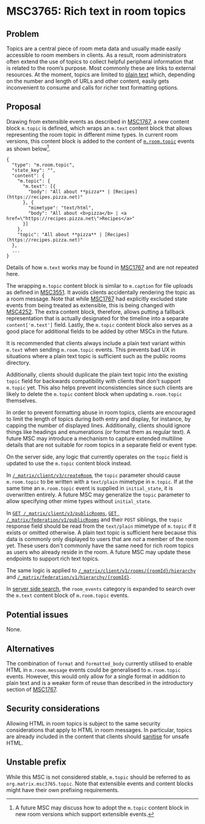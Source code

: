 # MSC3765: Rich text in room topics

## Problem

Topics are a central piece of room meta data and usually made easily
accessible to room members in clients. As a result, room administrators
often extend the use of topics to collect helpful peripheral information
that is related to the room’s purpose. Most commonly these are links to
external resources. At the moment, topics are limited to [plain text]
which, depending on the number and length of URLs and other content,
easily gets inconvenient to consume and calls for richer text formatting
options.

## Proposal

Drawing from extensible events as described in [MSC1767], a new content
block `m.topic` is defined, which wraps an `m.text` content block that
allows representing the room topic in different mime types. In current
room versions, this content block is added to the content of [`m.room.topic`]
events as shown below[^1].

```json5
{
  "type": "m.room.topic",
  "state_key": "",
  "content": {
    "m.topic": {
      "m.text": [{
        "body": "All about **pizza** | [Recipes](https://recipes.pizza.net)"
      }, {
        "mimetype": "text/html",
        "body": "All about <b>pizza</b> | <a href=\"https://recipes.pizza.net\">Recipes</a>"
      }]
    },
    "topic": "All about **pizza** | [Recipes](https://recipes.pizza.net)"
  },
  ...
}
```

Details of how `m.text` works may be found in [MSC1767] and are not
repeated here.

The wrapping `m.topic` content block is similar to `m.caption` for file
uploads as defined in [MSC3551]. It avoids clients accidentally rendering
the topic as a room message. Note that while [MSC1767] had explicitly
excluded state events from being treated as extensible, this is being
changed with [MSC4252]. The extra content block, therefore, allows putting
a fallback representation that is actually designated for the timeline
into a separate `content['m.text']` field. Lastly, the `m.topic` content
block also serves as a good place for additional fields to be added by
other MSCs in the future.

It is recommended that clients always include a plain text variant within `m.text` when
sending `m.room.topic` events. This prevents bad UX in situations where a plain
text topic is sufficient such as the public rooms directory.

Additionally, clients should duplicate the plain text topic into the existing
`topic` field for backwards compatibility with clients that don't support
`m.topic` yet. This also helps prevent inconsistencies since such clients
are likely to delete the `m.topic` content block when updating `m.room.topic`
themselves.

In order to prevent formatting abuse in room topics, clients are
encouraged to limit the length of topics during both entry and display,
for instance, by capping the number of displayed lines. Additionally,
clients should ignore things like headings and enumerations (or format them
as regular text). A future MSC may introduce a mechanism to capture extended
multiline details that are not suitable for room topics in a separate field
or event type.

On the server side, any logic that currently operates on the `topic` field is
updated to use the `m.topic` content block instead.

In [`/_matrix/client/v3/createRoom`], the `topic` parameter should cause `m.room.topic`
to be written with a `text/plain` mimetype in `m.topic`. If at the same time an
`m.room.topic` event is supplied in `initial_state`, it is overwritten entirely.
A future MSC may generalize the `topic` parameter to allow specifying other mime
types without `initial_state`.

In [`GET /_matrix/client/v3/publicRooms`], [`GET /_matrix/federation/v1/publicRooms`]
and their `POST` siblings, the `topic` response field should be read from the
`text/plain` mimetype of `m.topic` if it exists or omitted otherwise.
A plain text topic is sufficient here because this data is commonly
only displayed to users that are *not* a member of the room yet. These
users don't commonly have the same need for rich room topics as users
who already reside in the room. A future MSC may update these endpoints
to support rich text topics.

The same logic is applied to [`/_matrix/client/v1/rooms/{roomId}/hierarchy`]
and [`/_matrix/federation/v1/hierarchy/{roomId}`].

In [server side search], the `room_events` category is expanded to search
over the `m.text` content block of `m.room.topic` events.

## Potential issues

None.

## Alternatives

The combination of `format` and `formatted_body` currently utilised to
enable HTML in `m.room.message` events could be generalised to
`m.room.topic` events. However, this would only allow for a single
format in addition to plain text and is a weaker form of reuse than
described in the introductory section of [MSC1767].

## Security considerations

Allowing HTML in room topics is subject to the same security
considerations that apply to HTML in room messages. In particular,
topics are already included in the content that clients should [sanitise]
for unsafe HTML.

## Unstable prefix

While this MSC is not considered stable, `m.topic` should be referred to
as `org.matrix.msc3765.topic`. Note that extensible events and content
blocks might have their own prefixing requirements.

[^1]: A future MSC may discuss how to adopt the `m.topic` content block in
      new room versions which support extensible events.

[plain text]: https://spec.matrix.org/v1.12/client-server-api/#mroomtopic
[MSC1767]: https://github.com/matrix-org/matrix-spec-proposals/pull/1767
[MSC3551]: https://github.com/matrix-org/matrix-spec-proposals/pull/3551
[MSC4252]: https://github.com/matrix-org/matrix-spec-proposals/pull/4252
[sanitise]: https://spec.matrix.org/v1.12/client-server-api/#security-considerations
[server side search]: https://spec.matrix.org/v1.12/client-server-api/#server-side-search
[`m.room.topic`]: https://spec.matrix.org/v1.12/client-server-api/#mroomtopic
[`/_matrix/client/v1/rooms/{roomId}/hierarchy`]: https://spec.matrix.org/v1.12/client-server-api/#get_matrixclientv1roomsroomidhierarchy
[`/_matrix/client/v3/createRoom`]: https://spec.matrix.org/v1.12/client-server-api/#post_matrixclientv3createroom
[`/_matrix/federation/v1/hierarchy/{roomId}`]: https://spec.matrix.org/v1.12/server-server-api/#get_matrixfederationv1hierarchyroomid
[`GET /_matrix/client/v3/publicRooms`]: https://spec.matrix.org/v1.12/client-server-api/#get_matrixclientv3publicrooms
[`GET /_matrix/federation/v1/publicRooms`]: https://spec.matrix.org/v1.12/server-server-api/#get_matrixfederationv1publicrooms
